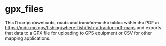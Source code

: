 # gpx_files
This R script downloads, reads and transforms the tables within the PDF at https://mdc.mo.gov/fishing/where-fish/fish-attractor-pdf-maps and exports that data to a GPX file for uploading to GPS equipment or CSV for other mapping applications.
